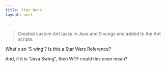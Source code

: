 ```yaml
---
title: Star Wars
layout: post

---
```


> Created custom Ant tasks in Java and S wings and added to the Ant scripts.

What's an 'S wing'? Is this a Star Wars Reference?

And, if it is "Java Swing", then WTF could this even mean?